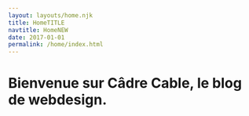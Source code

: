 ```yaml
---
layout: layouts/home.njk
title: HomeTITLE
navtitle: HomeNEW
date: 2017-01-01
permalink: /home/index.html
---
```

# Bienvenue sur Câdre Cable, le blog de webdesign.
